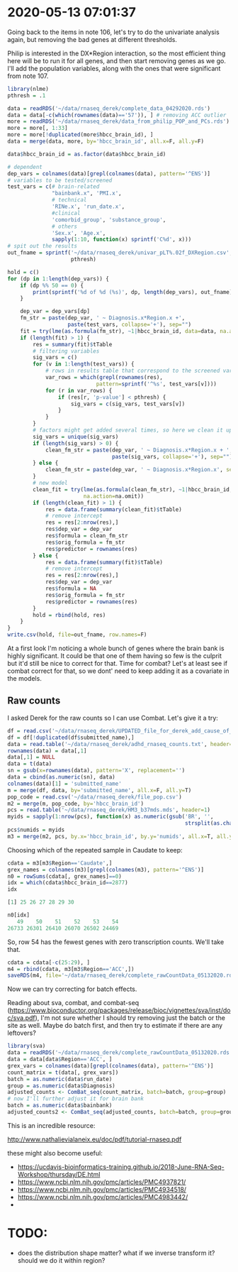 # 2020-05-13 07:01:37

Going back to the items in note 106, let's try to do the univariate analysis
again, but removing the bad genes at different thresholds.

Philip is interested in the DX*Region interaction, so the most efficient thing
here will be to run it for all genes, and then start removing genes as we go.
I'll add the population variables, along with the ones that were significant
from note 107.

```r
library(nlme)
pthresh = .1

data = readRDS('~/data/rnaseq_derek/complete_data_04292020.rds')
data = data[-c(which(rownames(data)=='57')), ] # removing ACC outlier
more = readRDS('~/data/rnaseq_derek/data_from_philip_POP_and_PCs.rds')
more = more[, 1:33]
more = more[!duplicated(more$hbcc_brain_id), ]
data = merge(data, more, by='hbcc_brain_id', all.x=F, all.y=F)

data$hbcc_brain_id = as.factor(data$hbcc_brain_id)

# dependent
dep_vars = colnames(data)[grepl(colnames(data), pattern='^ENS')]
# variables to be tested/screened
test_vars = c(# brain-related
              "bainbank.x", 'PMI.x',
              # technical
              'RINe.x', 'run_date.x',
              #clinical
              'comorbid_group', 'substance_group',
              # others
              'Sex.x', 'Age.x',
              sapply(1:10, function(x) sprintf('C%d', x)))
# spit out the results
out_fname = sprintf('~/data/rnaseq_derek/univar_pLT%.02f_DXRegion.csv',
                    pthresh)

hold = c()
for (dp in 1:length(dep_vars)) {
    if (dp %% 50 == 0) {
        print(sprintf('%d of %d (%s)', dp, length(dep_vars), out_fname))
    }

    dep_var = dep_vars[dp]
    fm_str = paste(dep_var, ' ~ Diagnosis.x*Region.x +',
                   paste(test_vars, collapse='+'), sep="")
    fit = try(lme(as.formula(fm_str), ~1|hbcc_brain_id, data=data, na.action=na.omit))
    if (length(fit) > 1) {
        res = summary(fit)$tTable
        # filtering variables
        sig_vars = c()
        for (v in 1:length(test_vars)) {
            # rows in results table that correspond to the screened variable
            var_rows = which(grepl(rownames(res),
                            pattern=sprintf('^%s', test_vars[v])))
            for (r in var_rows) {
                if (res[r, 'p-value'] < pthresh) {
                    sig_vars = c(sig_vars, test_vars[v])
                }
            }
        }
        # factors might get added several times, so here we clean it up
        sig_vars = unique(sig_vars)
        if (length(sig_vars) > 0) {
            clean_fm_str = paste(dep_var, ' ~ Diagnosis.x*Region.x + ',
                                 paste(sig_vars, collapse='+'), sep="")
        } else {
            clean_fm_str = paste(dep_var, ' ~ Diagnosis.x*Region.x', sep="")
        }
        # new model
        clean_fit = try(lme(as.formula(clean_fm_str), ~1|hbcc_brain_id, data=data,
                        na.action=na.omit))
        if (length(clean_fit) > 1) {
            res = data.frame(summary(clean_fit)$tTable)
            # remove intercept
            res = res[2:nrow(res),]
            res$dep_var = dep_var
            res$formula = clean_fm_str
            res$orig_formula = fm_str
            res$predictor = rownames(res)
        } else {
            res = data.frame(summary(fit)$tTable)
            # remove intercept
            res = res[2:nrow(res),]
            res$dep_var = dep_var
            res$formula = NA
            res$orig_formula = fm_str
            res$predictor = rownames(res)
        }
        hold = rbind(hold, res)
    }
}
write.csv(hold, file=out_fname, row.names=F)
```

At a first look I'm noticing a whole bunch of genes where the brain bank is
highly significant. It could be that one of them having so few is the culprit
but it'd still be nice to correct for that. Time for combat? Let's at least see
if combat correct for that, so we dont' need to keep adding it as a covariate in
the models.

## Raw counts

I asked Derek for the raw counts so I can use Combat. Let's give it a try:

```r
df = read.csv('~/data/rnaseq_derek/UPDATED_file_for_derek_add_cause_of_death.csv')
df = df[!duplicated(df$submitted_name),]
data = read.table('~/data/rnaseq_derek/adhd_rnaseq_counts.txt', header=1)
rownames(data) = data[,1]
data[,1] = NULL
data = t(data)
sn = gsub(x=rownames(data), pattern='X', replacement='')
data = cbind(as.numeric(sn), data)
colnames(data)[1] = 'submitted_name'
m = merge(df, data, by='submitted_name', all.x=F, all.y=T)
pop_code = read.csv('~/data/rnaseq_derek/file_pop.csv')
m2 = merge(m, pop_code, by='hbcc_brain_id')
pcs = read.table('~/data/rnaseq_derek/HM3_b37mds.mds', header=1)
myids = sapply(1:nrow(pcs), function(x) as.numeric(gsub('BR', '',
                                                        strsplit(as.character(pcs[x,'IID']), '_')[[1]][1])))
pcs$numids = myids
m3 = merge(m2, pcs, by.x='hbcc_brain_id', by.y='numids', all.x=T, all.y=F)
```

Choosing which of the repeated sample in Caudate to keep:

```r
cdata = m3[m3$Region=='Caudate',]
grex_names = colnames(m3)[grepl(colnames(m3), pattern='^ENS')]
n0 = rowSums(cdata[, grex_names]==0)
idx = which(cdata$hbcc_brain_id==2877)
idx

[1] 25 26 27 28 29 30

n0[idx]
   49    50    51    52    53    54 
26733 26301 26410 26070 26502 24469 
```

So, row 54 has the fewest genes with zero transcription counts. We'll take that.

```r
cdata = cdata[-c(25:29), ]
m4 = rbind(cdata, m3[m3$Region=='ACC',])
saveRDS(m4, file='~/data/rnaseq_derek/complete_rawCountData_05132020.rds')
```

Now we can try correcting for batch effects.

Reading about sva, combat, and combat-seq
(https://www.bioconductor.org/packages/release/bioc/vignettes/sva/inst/doc/sva.pdf),
I'm not sure whether I should try removing just the batch or the site as well.
Maybe do batch first, and then try to estimate if there are any leftovers?

```r
library(sva)
data = readRDS('~/data/rnaseq_derek/complete_rawCountData_05132020.rds')
data = data[data$Region=='ACC', ]
grex_vars = colnames(data)[grepl(colnames(data), pattern='^ENS')]
count_matrix = t(data[, grex_vars])
batch = as.numeric(data$run_date)
group = as.numeric(data$Diagnosis)
adjusted_counts <- ComBat_seq(count_matrix, batch=batch, group=group)
# now I'll further adjust it for brain bank
batch = as.numeric(data$bainbank)
adjusted_counts2 <- ComBat_seq(adjusted_counts, batch=batch, group=group)
```

This is an incredible resource:

http://www.nathalievialaneix.eu/doc/pdf/tutorial-rnaseq.pdf

these might also become useful:

* https://ucdavis-bioinformatics-training.github.io/2018-June-RNA-Seq-Workshop/thursday/DE.html
* https://www.ncbi.nlm.nih.gov/pmc/articles/PMC4937821/
* https://www.ncbi.nlm.nih.gov/pmc/articles/PMC4934518/
* https://www.ncbi.nlm.nih.gov/pmc/articles/PMC4983442/
* 
  
# TODO:
 * does the distribution shape matter? what if we inverse transform it? should
   we do it within region?